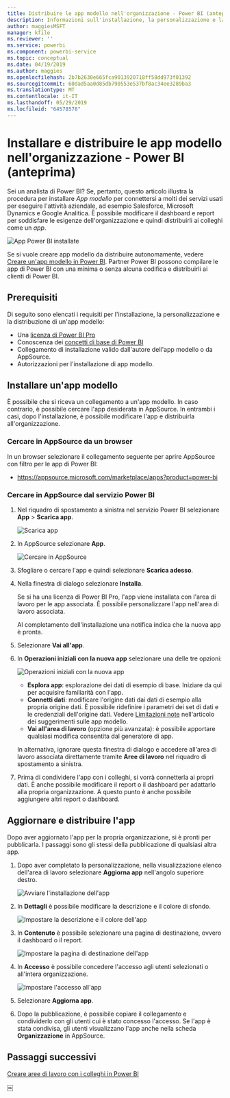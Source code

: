 ```yaml
---
title: Distribuire le app modello nell'organizzazione - Power BI (anteprima)
description: Informazioni sull'installazione, la personalizzazione e la distribuzione di app modello nell'organizzazione in Power BI.
author: maggiesMSFT
manager: kfile
ms.reviewer: ''
ms.service: powerbi
ms.component: powerbi-service
ms.topic: conceptual
ms.date: 04/19/2019
ms.author: maggies
ms.openlocfilehash: 2b7b2630e665fca9013920718ff58dd973f01392
ms.sourcegitcommit: 60dad5aa0d85db790553e537bf8ac34ee3289ba3
ms.translationtype: MT
ms.contentlocale: it-IT
ms.lasthandoff: 05/29/2019
ms.locfileid: "64578578"
---
```

# <a name="install-and-distribute-template-apps-in-your-organization---power-bi-preview"></a>Installare e distribuire le app modello nell'organizzazione - Power BI (anteprima)

Sei un analista di Power BI? Se, pertanto, questo articolo illustra la procedura per installare *App modello* per connettersi a molti dei servizi usati per eseguire l'attività aziendale, ad esempio Salesforce, Microsoft Dynamics e Google Analitica. È possibile modificare il dashboard e report per soddisfare le esigenze dell'organizzazione e quindi distribuirli ai colleghi come un *app*. 

![App Power BI installate](media/service-template-apps-install-distribute/power-bi-get-apps.png)

Se si vuole creare app modello da distribuire autonomamente, vedere [Creare un'app modello in Power BI](service-template-apps-create.md). Partner Power BI possono compilare le app di Power BI con una minima o senza alcuna codifica e distribuirli ai clienti di Power BI. 

## <a name="prerequisites"></a>Prerequisiti  

Di seguito sono elencati i requisiti per l'installazione, la personalizzazione e la distribuzione di un'app modello: 

- Una [licenza di Power BI Pro](service-self-service-signup-for-power-bi.md)
- Conoscenza dei [concetti di base di Power BI](service-basic-concepts.md)
- Collegamento di installazione valido dall'autore dell'app modello o da AppSource. 
- Autorizzazioni per l'installazione di app modello. 

## <a name="install-a-template-app"></a>Installare un'app modello

È possibile che si riceva un collegamento a un'app modello. In caso contrario, è possibile cercare l'app desiderata in AppSource. In entrambi i casi, dopo l'installazione, è possibile modificare l'app e distribuirla all'organizzazione.

### <a name="search-appsource-from-a-browser"></a>Cercare in AppSource da un browser

In un browser selezionare il collegamento seguente per aprire AppSource con filtro per le app di Power BI:

- https://appsource.microsoft.com/marketplace/apps?product=power-bi

### <a name="search-appsource-from-the-power-bi-service"></a>Cercare in AppSource dal servizio Power BI

1. Nel riquadro di spostamento a sinistra nel servizio Power BI selezionare **App** > **Scarica app**.

    ![Scarica app](media/service-template-apps-install-distribute/power-bi-get-apps-arrow.png)

2. In AppSource selezionare **App**.

    ![Cercare in AppSource](media/service-template-apps-install-distribute/power-bi-appsource.png)

3. Sfogliare o cercare l'app e quindi selezionare **Scarica adesso**.

2. Nella finestra di dialogo selezionare **Installa**.

    Se si ha una licenza di Power BI Pro, l'app viene installata con l'area di lavoro per le app associata. È possibile personalizzare l'app nell'area di lavoro associata.

    Al completamento dell'installazione una notifica indica che la nuova app è pronta. 

3. Selezionare **Vai all'app**.
4. In **Operazioni iniziali con la nuova app** selezionare una delle tre opzioni:

    ![Operazioni iniziali con la nuova app](media/service-template-apps-create/power-bi-template-app-get-started.png)

    - **Esplora app**: esplorazione dei dati di esempio di base. Iniziare da qui per acquisire familiarità con l'app. 
    - **Connetti dati**: modificare l'origine dati dai dati di esempio alla propria origine dati. È possibile ridefinire i parametri dei set di dati e le credenziali dell'origine dati. Vedere [Limitazioni note](service-template-apps-tips.md#known-limitations) nell'articolo dei suggerimenti sulle app modello. 
    - **Vai all'area di lavoro** (opzione più avanzata): è possibile apportare qualsiasi modifica consentita dal generatore di app.

    In alternativa, ignorare questa finestra di dialogo e accedere all'area di lavoro associata direttamente tramite **Aree di lavoro** nel riquadro di spostamento a sinistra.   
 
5. Prima di condividere l'app con i colleghi, si vorrà connetterla ai propri dati. È anche possibile modificare il report o il dashboard per adattarlo alla propria organizzazione. A questo punto è anche possibile aggiungere altri report o dashboard.

## <a name="update-and-distribute-the-app"></a>Aggiornare e distribuire l'app

Dopo aver aggiornato l'app per la propria organizzazione, si è pronti per pubblicarla. I passaggi sono gli stessi della pubblicazione di qualsiasi altra app. 

1. Dopo aver completato la personalizzazione, nella visualizzazione elenco dell'area di lavoro selezionare **Aggiorna app** nell'angolo superiore destro.  

    ![Avviare l'installazione dell'app](media/service-template-apps-install-distribute/power-bi-start-install-app.png)

2. In **Dettagli** è possibile modificare la descrizione e il colore di sfondo.

   ![Impostare la descrizione e il colore dell'app](media/service-template-apps-install-distribute/power-bi-install-app-details.png)

3. In **Contenuto** è possibile selezionare una pagina di destinazione, ovvero il dashboard o il report.

   ![Impostare la pagina di destinazione dell'app](media/service-template-apps-install-distribute/power-bi-install-app-content.png)

4. In **Accesso** è possibile concedere l'accesso agli utenti selezionati o all'intera organizzazione.  

   ![Impostare l'accesso all'app](media/service-template-apps-install-distribute/power-bi-install-access.png)

5. Selezionare **Aggiorna app**. 

6. Dopo la pubblicazione, è possibile copiare il collegamento e condividerlo con gli utenti cui è stato concesso l'accesso. Se l'app è stata condivisa, gli utenti visualizzano l'app anche nella scheda **Organizzazione** in AppSource.

## <a name="next-steps"></a>Passaggi successivi 

[Creare aree di lavoro con i colleghi in Power BI](service-create-workspaces.md)





￼ 

 
